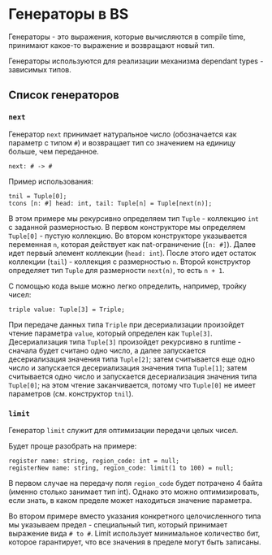 # Генераторы в BS
Генераторы - это выражения, которые вычисляются в compile time, принимают какое-то выражение и возвращают новый тип.

Генераторы используются для реализации механизма dependant types - зависимых типов.

## Список генераторов
### `next`
Генератор `next` принимает натуральное число (обозначается как параметр с типом `#`) и возвращает тип со значением на единицу больше, чем переданное.

```
next: # -> #
```

Пример использования:
```
tnil = Tuple[0];
tcons [n: #] head: int, tail: Tuple[n] = Tuple[next(n)];
```

В этом примере мы рекурсивно определяем тип `Tuple` - коллекцию `int` с заданной размерностью.
В первом конструкторе мы определяем `Tuple[0]` - пустую коллекцию.
Во втором конструкторе указывается переменная `n`, которая действует как nat-ограничение (`[n: #]`). Далее идет первый элемент коллекции (`head: int`). После этого идет остаток коллекции (`tail`) - коллекция с размерностью `n`. Второй конструктор определяет тип `Tuple` для размерности `next(n)`, то есть `n + 1`.

С помощью кода выше можно легко определить, например, тройку чисел:
```
triple value: Tuple[3] = Triple;
```

При передаче данных типа `Triple` при десериализации произойдет чтение параметра `value`, который определен как `Tuple[3]`. Десериализация типа `Tuple[3]` произойдет рекурсивно в runtime - сначала будет считано одно число, а далее запускается десериализация значения типа `Tuple[2]`; затем считывается еще одно число и запускается десериализация значения типа `Tuple[1]`; затем считывается одно число и запускается десериализация значения типа `Tuple[0]`; на этом чтение заканчивается, потому что `Tuple[0]` не имеет параметров (см. конструктор `tnil`).

### `limit`
Генератор `limit` служит для оптимизации передачи целых чисел.

Будет проще разобрать на примере:
```
register name: string, region_code: int = null;
registerNew name: string, region_code: limit(1 to 100) = null;
```

В первом случае на передачу поля `region_code` будет потрачено 4 байта (именно столько занимает тип int). Однако это можно оптимизировать, если знать, в каком пределе может находиться значение параметра.

Во втором примере вместо указания конкретного целочисленного типа мы указываем предел - специальный тип, который принимает выражение вида `# to #`. Limit использует минимальное количество бит, которое гарантирует, что все значения в пределе могут быть записаны.
